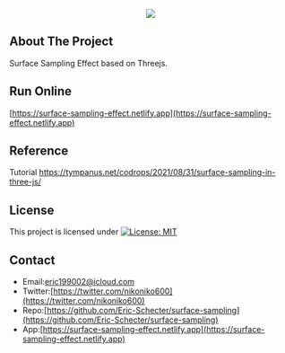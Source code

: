 <p align="center">
  <img src="./screenshot/profile.gif">
</p>

## About The Project
Surface Sampling Effect based on Threejs.  

## Run Online   
[https://surface-sampling-effect.netlify.app](https://surface-sampling-effect.netlify.app) 

## Reference
Tutorial https://tympanus.net/codrops/2021/08/31/surface-sampling-in-three-js/

## License
This project is licensed under [![License: MIT](https://img.shields.io/badge/License-MIT-yellow.svg)](https://opensource.org/licenses/MIT)

## Contact
* Email:[eric199002@icloud.com](eric199002@icloud.com)
* Twitter:[https://twitter.com/nikoniko600](https://twitter.com/nikoniko600)
* Repo:[https://github.com/Eric-Schecter/surface-sampling](https://github.com/Eric-Schecter/surface-sampling)
* App:[https://surface-sampling-effect.netlify.app](https://surface-sampling-effect.netlify.app) 